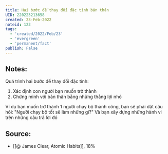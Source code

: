 ```yaml
---
title: Hai bước để thay đổi đặc tính bản thân
UID: 220223213658
created: 23-Feb-2022
noteid: 123
tags:
  - 'created/2022/Feb/23'
  - 'evergreen'
  - 'permanent/fact'
publish: False
---
```

## Notes:
Quá trình hai bước để thay đổi đặc tính:

1. Xác định con người bạn muốn trở thành
2. Chứng minh với bản thân bằng những thắng lợi nhỏ

Ví dụ bạn muốn trở thành 1 người chạy bộ thành công, bạn sẽ phải dặt câu hỏi: "Người chạy bộ tốt sẽ làm những gì?" Và bạn xây dựng những hành vi trên những câu trả lời đó

## Source:
- [[@ James Clear, Atomic Habits]], 18%




